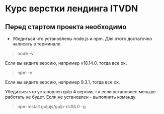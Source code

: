 # Курс верстки лендинга ITVDN

## Перед стартом проекта необходимо

* Убедиться что установлены node.js и npm. Для этого достаточно написать в терминале:

> node -v

Если вы видите версию, например v18.14.0, тогда все ок.

> npm -v

Если вы видите версию, например 9.3.1, тогда все ок.

Убедиться что установлен gulp 4 версии, т.к если установлен меньше - работать не будет. 
Если не установлен - выполнить команду.

> npm install gulpjs/gulp-cli#4.0 -g


